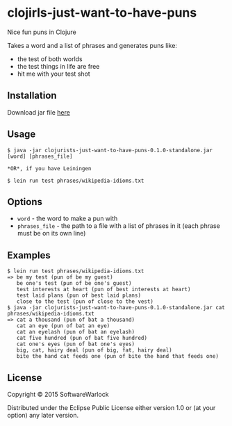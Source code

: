 # clojirls-just-want-to-have-puns

Nice fun puns in Clojure

Takes a word and a list of phrases and generates puns like:
* the test of both worlds
* the test things in life are free
* hit me with your test shot

## Installation

Download jar file [here](https://github.com/SoftwareWarlock/clojirls-just-want-to-have-puns/releases/download/0.1.0/clojirls-just-want-to-have-puns-0.1.0-SNAPSHOT-standalone.jar)

## Usage

    $ java -jar clojurists-just-want-to-have-puns-0.1.0-standalone.jar [word] [phrases_file]

    *OR*, if you have Leiningen

    $ lein run test phrases/wikipedia-idioms.txt 

## Options

* `word` - the word to make a pun with
* `phrases_file` - the path to a file with a list of phrases in it (each phrase must be on its own line)

## Examples

    $ lein run test phrases/wikipedia-idioms.txt 
    => be my test (pun of be my guest)
       be one's test (pun of be one's guest)
       test interests at heart (pun of best interests at heart)
       test laid plans (pun of best laid plans)
       close to the test (pun of close to the vest)
    $ java -jar clojurists-just-want-to-have-puns-0.1.0-standalone.jar cat phrases/wikipedia-idioms.txt 
    => cat a thousand (pun of bat a thousand)
       cat an eye (pun of bat an eye)
       cat an eyelash (pun of bat an eyelash)
       cat five hundred (pun of bat five hundred)
       cat one's eyes (pun of bat one's eyes)
       big, cat, hairy deal (pun of big, fat, hairy deal)
       bite the hand cat feeds one (pun of bite the hand that feeds one)

## License

Copyright © 2015 SoftwareWarlock

Distributed under the Eclipse Public License either version 1.0 or (at
your option) any later version.
